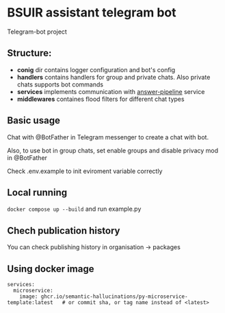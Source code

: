 # BSUIR assistant telegram bot
Telegram-bot project

## Structure:
- **conig** dir contains logger configuration and bot's config
- **handlers** contains handlers for group and private chats. Also private chats supports bot commands
- **services** implements communication with [answer-pipeline](https://github.com/semantic-hallucinations/answer_pipeline) service
- **middlewares** containes flood filters for different chat types

## Basic usage

Chat with @BotFather in Telegram messenger to create a chat with bot.

Also, to use bot in group chats, set enable groups and disable privacy mod in @BotFather

Check .env.example to init eviroment variable correctly


## Local running
```docker compose up --build``` and run example.py

## Chech publication history
You can check publishing history in organisation -> packages

## Using docker image
```
services:
  microservice:
    image: ghcr.io/semantic-hallucinations/py-microservice-template:latest   # or commit sha, or tag name instead of <latest>
```
